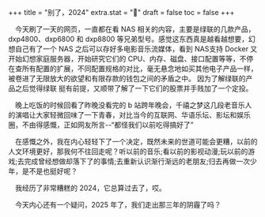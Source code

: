 +++
title = "别了，2024"
extra.stat = "🧸"
draft = false
toc = false
+++

&emsp;今天刷了一天的网页，一直都在看 NAS 相关的内容，主要是绿联的几款产品，dxp4800、dxp6800 和 dxp8800 等兄弟型号。感觉这东西真是越看越想要，幻想自己有了一个 NAS 之后可以存好多电影音乐流媒体，看到 NAS支持 Docker 又开始幻想家庭服务器，开始研究它们的 CPU、内存、磁盘、接口配置等等，不停在查所有配置的扩展，不同配置规格的对比，毫无悬念地如买其他电子产品一样，被卷进了无限放大的欲望和有限存款的钱包之间的矛盾之中。
 因为了解绿联的产品之后觉得绿联 挺有前提，又顺带了解了一下它们的股票并手贱加了一个定投。

&emsp;晚上吃饭的时候回看了昨晚没看完的 b 站跨年晚会，千禧之梦这几段老音乐人的演唱让大家轻微回味了一下青春，对比当今的互联网、华语乐坛、影坛和娱乐圈，不由得感慨，正如网友所言--“都怪我们以前吃得搞好了”

&emsp;在感慨之外，我在内心轻轻下了一个决定，既然未来的世道可能会更糟，以前的人文环境更好，那我何不往回走呢？听以前的音乐;看以前的影视动漫;玩以前的游戏;去完成曾经想做却落下了的事情;去重新认识渐行渐远的老朋友;归去再做一次少年，是不是也挺好呢？

&emsp;我经历了非常糟糕的 2024，它总算过去了，哎。

&emsp;今天内心还有一个疑问，2025 年了，我们走出那三年的阴霾了吗？
